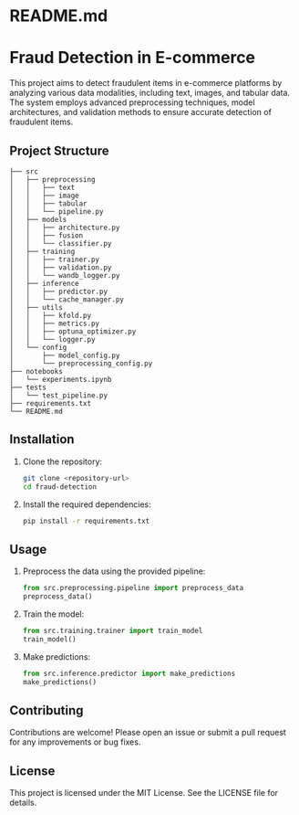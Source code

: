 # README.md

# Fraud Detection in E-commerce

This project aims to detect fraudulent items in e-commerce platforms by analyzing various data modalities, including text, images, and tabular data. The system employs advanced preprocessing techniques, model architectures, and validation methods to ensure accurate detection of fraudulent items.

## Project Structure

```
├── src
│   ├── preprocessing
│   │   ├── text
│   │   ├── image
│   │   ├── tabular
│   │   └── pipeline.py
│   ├── models
│   │   ├── architecture.py
│   │   ├── fusion
│   │   └── classifier.py
│   ├── training
│   │   ├── trainer.py
│   │   ├── validation.py
│   │   └── wandb_logger.py
│   ├── inference
│   │   ├── predictor.py
│   │   └── cache_manager.py
│   ├── utils
│   │   ├── kfold.py
│   │   ├── metrics.py
│   │   ├── optuna_optimizer.py
│   │   └── logger.py
│   └── config
│       ├── model_config.py
│       └── preprocessing_config.py
├── notebooks
│   └── experiments.ipynb
├── tests
│   └── test_pipeline.py
├── requirements.txt
└── README.md
```

## Installation

1. Clone the repository:
   ```bash
   git clone <repository-url>
   cd fraud-detection
   ```

2. Install the required dependencies:
   ```bash
   pip install -r requirements.txt
   ```

## Usage

1. Preprocess the data using the provided pipeline:
   ```python
   from src.preprocessing.pipeline import preprocess_data
   preprocess_data()
   ```

2. Train the model:
   ```python
   from src.training.trainer import train_model
   train_model()
   ```

3. Make predictions:
   ```python
   from src.inference.predictor import make_predictions
   make_predictions()
   ```

## Contributing

Contributions are welcome! Please open an issue or submit a pull request for any improvements or bug fixes.

## License

This project is licensed under the MIT License. See the LICENSE file for details.